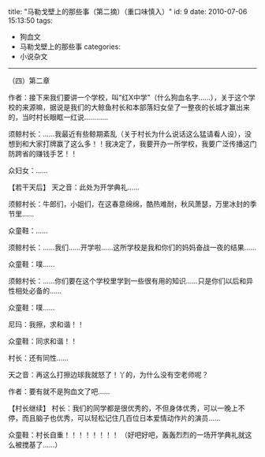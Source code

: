 title: "马勒戈壁上的那些事（第二摘）（重口味慎入）"
id: 9
date: 2010-07-06 15:13:50
tags: 
- 狗血文
- 马勒戈壁上的那些事
categories: 
- 小说杂文
---

<div>（四）第二章</div>
<div>

作者：接下来我们要讲一个学校，叫“红X中学”（什么狗血名字……），关于这个学校的来源嘛，据说是我们的大鲸鱼村长和本部落妇女垒了一整夜的长城才赢出来的，当时村长眼眶一红说…………<!--more-->

须鲸村长：……我最近有些鲸期紊乱（关于村长为什么说话这么猛请看人设），没想到和大家打牌赢了这么多！！我决定了，我要开办一所学校，我要广泛传播这门防跨省的赚钱手艺！！

众妇女：……

【若干天后】 天之音：此处为开学典礼……

须鲸村长：牛郎们，小姐们，在这春意绵绵，酷热难耐，秋风萧瑟，万里冰封的季节里……

众童鞋：……

须鲸村长：……我们……开学啦……这所学校是我和你们的妈妈奋战一夜的结果……

众童鞋：噗……

须鲸村长：……你们要在这个学校里学到一些很有用的知识……只是你们以后和异性相处必备的……

众童鞋：噗……

尼玛：我擦，求和谐！！

众童鞋：同求和谐！！

村长：还有同性……

天之音：再这么打擦边球我就怒了！丫的，为什么没有空老师呢？

作者：要有就不是狗血文了吧……

【村长继续】 村长：我们的同学都是很优秀的，不但身体优秀，可以一晚上不停，而且脑子也优秀，可以轻松记住几百位日本爱情动作片的演员……

众童鞋：村长自重！！！！！！！！ （好吧好吧，轰轰烈烈的一场开学典礼就这么被搅基了……）

</div>
